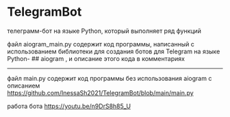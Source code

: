 # TelegramBot
телеграмм-бот на языке Python, который выполняет ряд функций

файл aiogram_main.py содержит код программы, написанный с использованием библиотеки для создания ботов для Telegram на языке Python- ## aiogram , и описание этого кода в комментариях


--------------------------------------------------------------------------------------------------------------------------------------------------------------------------

файл main.py содержит код программы без использования aiogram с описанием https://github.com/InessaSh2021/TelegramBot/blob/main/main.py

работа бота https://youtu.be/n9DrS8h85_U
